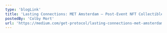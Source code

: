 ```yaml
---
type: 'blogLink'
title: 'Lasting Connections: MET Amsterdam — Post-Event NFT Collectibles & Partner Perks'
postedBy: 'Colby Mort'
url: 'https://medium.com/get-protocol/lasting-connections-met-amsterdam-facff3539955'
---
```

